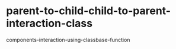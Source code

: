 # parent-to-child-child-to-parent-interaction-class
components-interaction-using-classbase-function
